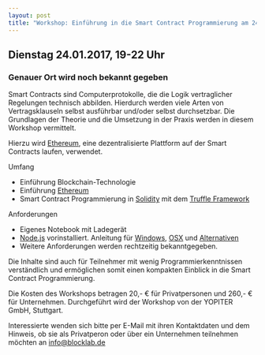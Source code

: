 ```yaml
---
layout: post
title: "Workshop: Einführung in die Smart Contract Programmierung am 24.01.2016"
---
```


## Dienstag 24.01.2017, 19-22 Uhr

### Genauer Ort wird noch bekannt gegeben

Smart Contracts sind Computerprotokolle, die die Logik vertraglicher Regelungen technisch abbilden. Hierdurch werden viele Arten von Vertragsklauseln selbst ausführbar und/oder selbst durchsetzbar. Die Grundlagen der Theorie und die Umsetzung in der Praxis werden in diesem Workshop vermittelt.

Hierzu wird [Ethereum](https://www.ethereum.org/), eine dezentralisierte Plattform auf der Smart Contracts laufen, verwendet.

Umfang

* Einführung Blockchain-Technologie
* Einführung [Ethereum](https://www.ethereum.org/)
* Smart Contract Programmierung in [Solidity](https://solidity.readthedocs.io) mit dem [Truffle Framework](https://truffle.readthedocs.io) 

Anforderungen

* Eigenes Notebook mit Ladegerät
* [Node.js](https://nodejs.org/) vorinstalliert. Anleitung für [Windows](https://nodejs.org/en/download/package-manager/#windows), [OSX](https://nodejs.org/en/download/package-manager/#osx) und [Alternativen](https://nodejs.org/en/download/package-manager/)
* Weitere Anforderungen werden rechtzeitig bekanntgegeben.

Die Inhalte sind auch für Teilnehmer mit wenig Programmierkenntnissen verständlich und ermöglichen somit einen kompakten Einblick in die Smart Contract Programmierung.

Die Kosten des Workshops betragen 20,- € für Privatpersonen und 260,- € für Unternehmen. Durchgeführt wird der Workshop von der YOPITER GmbH, Stuttgart.

Interessierte wenden sich bitte per E-Mail mit ihren Kontaktdaten und dem Hinweis, ob sie als Privatperon oder über ein Unternehmen teilnehmen möchten an info@blocklab.de
